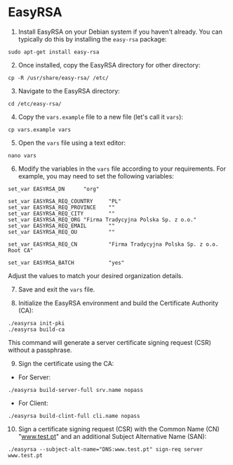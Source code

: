 # EasyRSA

1. Install EasyRSA on your Debian system if you haven't already. You can typically do this by installing the ``easy-rsa`` package:

```
sudo apt-get install easy-rsa
```
2. Once installed, copy the EasyRSA directory for other directory:

```
cp -R /usr/share/easy-rsa/ /etc/
```

3. Navigate to the EasyRSA directory:

```
cd /etc/easy-rsa/
```

4. Copy the ``vars.example`` file to a new file (let's call it ``vars``):

```
cp vars.example vars
```

5. Open the ``vars`` file using a text editor:

```
nano vars
```

6. Modify the variables in the ``vars`` file according to your requirements. For example, you may need to set the following variables:

```
set_var EASYRSA_DN      "org"

set_var EASYRSA_REQ_COUNTRY     "PL"
set_var EASYRSA_REQ_PROVINCE    ""
set_var EASYRSA_REQ_CITY        ""
set_var EASYRSA_REQ_ORG "Firma Tradycyjna Polska Sp. z o.o."
set_var EASYRSA_REQ_EMAIL       ""
set_var EASYRSA_REQ_OU          ""

set_var EASYRSA_REQ_CN          "Firma Tradycyjna Polska Sp. z o.o. Root CA"

set_var EASYRSA_BATCH           "yes"
```
Adjust the values to match your desired organization details.

7. Save and exit the ``vars`` file.

8. Initialize the EasyRSA environment and build the Certificate Authority (CA):

```
./easyrsa init-pki
./easyrsa build-ca
```
This command will generate a server certificate signing request (CSR) without a passphrase.

9. Sign the certificate using the CA:

  * For Server:

```
./easyrsa build-server-full srv.name nopass
```

  * For Client:

```
./easyrsa build-clint-full cli.name nopass
```

10. Sign a certificate signing request (CSR) with the Common Name (CN) "www.test.pt" and an additional Subject Alternative Name (SAN):

```
./easyrsa --subject-alt-name="DNS:www.test.pt" sign-req server www.test.pt
```